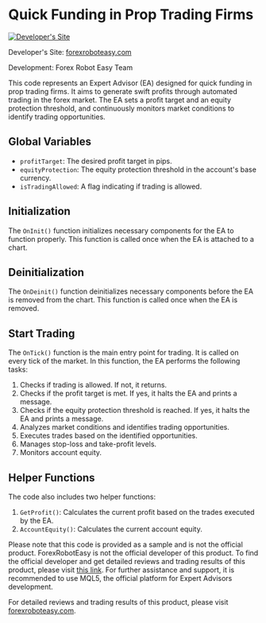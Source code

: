 # Quick Funding in Prop Trading Firms

[![Developer's Site](https://forexroboteasy.com/images/logo.png)](https://forexroboteasy.com/forex-robot-review/quick-funding-ea-review-swift-prop-trading-profits/)

Developer's Site: [forexroboteasy.com](https://forexroboteasy.com/forex-robot-review/quick-funding-ea-review-swift-prop-trading-profits/)

Development: Forex Robot Easy Team

This code represents an Expert Advisor (EA) designed for quick funding in prop trading firms. It aims to generate swift profits through automated trading in the forex market. The EA sets a profit target and an equity protection threshold, and continuously monitors market conditions to identify trading opportunities. 

## Global Variables

- `profitTarget`: The desired profit target in pips.
- `equityProtection`: The equity protection threshold in the account's base currency.
- `isTradingAllowed`: A flag indicating if trading is allowed.

## Initialization

The `OnInit()` function initializes necessary components for the EA to function properly. This function is called once when the EA is attached to a chart.

## Deinitialization

The `OnDeinit()` function deinitializes necessary components before the EA is removed from the chart. This function is called once when the EA is removed.

## Start Trading

The `OnTick()` function is the main entry point for trading. It is called on every tick of the market. In this function, the EA performs the following tasks:

1. Checks if trading is allowed. If not, it returns.
2. Checks if the profit target is met. If yes, it halts the EA and prints a message.
3. Checks if the equity protection threshold is reached. If yes, it halts the EA and prints a message.
4. Analyzes market conditions and identifies trading opportunities.
5. Executes trades based on the identified opportunities.
6. Manages stop-loss and take-profit levels.
7. Monitors account equity.

## Helper Functions

The code also includes two helper functions:

1. `GetProfit()`: Calculates the current profit based on the trades executed by the EA.
2. `AccountEquity()`: Calculates the current account equity.

Please note that this code is provided as a sample and is not the official product. ForexRobotEasy is not the official developer of this product. To find the official developer and get detailed reviews and trading results of this product, please visit [this link](https://forexroboteasy.com/forex-robot-review/quick-funding-ea-review-swift-prop-trading-profits/). For further assistance and support, it is recommended to use MQL5, the official platform for Expert Advisors development.

For detailed reviews and trading results of this product, please visit [forexroboteasy.com](https://forexroboteasy.com/forex-robot-review/quick-funding-ea-review-swift-prop-trading-profits/).
